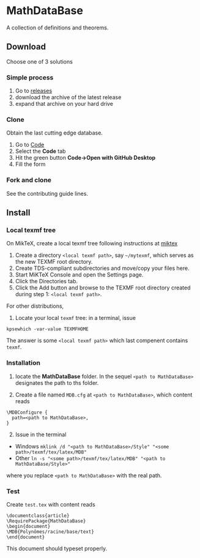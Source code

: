 # MathDataBase

A collection of definitions and theorems.

## Download

Choose one of 3 solutions

### Simple process

1. Go to [releases](https://github.com/uB-MEEF-Maths-2021/MathDataBase-fr/releases)
2. download the archive of the latest release
3. expand that archive on your hard drive

### Clone

Obtain the last cutting edge database.

1. Go to [Code](https://github.com/uB-MEEF-Maths-2021/MathDataBase-fr/)
2. Select the **Code** tab
3. Hit the green button **Code->Open with GitHub Desktop**
4. Fill the form

### Fork and clone

See the contributing guide lines.

## Install

### Local texmf tree

On MikTeX, create a local texmf tree following instructions at [miktex](https://miktex.org/kb/texmf-roots)

1. Create a directory `<local texmf path>`, say `~/mytexmf`, which serves as the new TEXMF root directory.
2. Create TDS-compliant subdirectories and move/copy your files here.
3. Start MiKTeX Console and open the Settings page.
4. Click the Directories tab.
5. Click the Add button and browse to the TEXMF root directory created during step 1: `<local texmf path>`.

For other distributions,

1. Locate your local `texmf` tree: in a terminal, issue
```
kpsewhich -var-value TEXMFHOME
```
The answer is some `<local texmf path>` which last compenent contains `texmf`.

### Installation

1. locate the **MathDataBase** folder. In the sequel `<path to MathDataBase>` designates the path to ths folder.

2. Create a file named `MDB.cfg` at `<path to MathDataBase>`, which content reads
```
\MDBConfigure {
  path=<path to MathDataBase>,
}
```

2. Issue in the terminal

* Windows `mklink /d "<path to MathDataBase>/Style" "<some path>/texmf/tex/latex/MDB"`
* Other `ln -s "<some path>/texmf/tex/latex/MDB" "<path to MathDataBase/Style>"`

where you replace `<path to MathDataBase>` with the real path.



### Test

Create `test.tex` with content reads
```
\documentclass{article}
\RequirePackage{MathDataBase}
\begin{document}
\MDB{Polynômes/racine/base/text}
\end{document}
```
This document should typeset properly.
